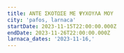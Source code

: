 ```yaml
---
title: ΑΝΤΕ ΣΚΟΤΩΣΕ ΜΕ ΨΥΧΟΥΛΑ ΜΟΥ
city: 'pafos, larnaca'
startDate: 2023-11-15T22:00:00.000Z
endDate: 2023-11-26T22:00:00.000Z
larnaca_dates: '2023-11-16,'
---
```


